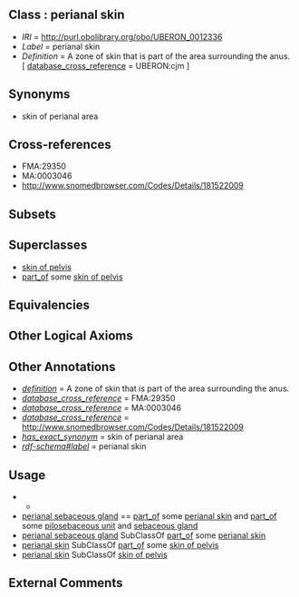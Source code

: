
## Class : perianal skin

 * *IRI* = http://purl.obolibrary.org/obo/UBERON_0012336
 * *Label* = perianal skin
 * *Definition* = A zone of skin that is part of the area surrounding the anus. [ [database_cross_reference](../../ef/oboInOwl#hasDbXref.md) = UBERON:cjm ]

## Synonyms

 * skin of perianal area

## Cross-references

 * FMA:29350
 * MA:0003046
 * http://www.snomedbrowser.com/Codes/Details/181522009

## Subsets


## Superclasses

 * [skin of pelvis](../../UBERON/15/UBERON_0001415.md)
 * [part_of](../../BFO/50/BFO_0000050.md) some [skin of pelvis](../../UBERON/15/UBERON_0001415.md)

## Equivalencies


## Other Logical Axioms


## Other Annotations

 * *[definition](../../IAO/15/IAO_0000115.md)* = A zone of skin that is part of the area surrounding the anus.
 * *[database_cross_reference](../../ef/oboInOwl#hasDbXref.md)* = FMA:29350
 * *[database_cross_reference](../../ef/oboInOwl#hasDbXref.md)* = MA:0003046
 * *[database_cross_reference](../../ef/oboInOwl#hasDbXref.md)* = http://www.snomedbrowser.com/Codes/Details/181522009
 * *[has_exact_synonym](../../ym/oboInOwl#hasExactSynonym.md)* = skin of perianal area
 * *[rdf-schema#label](../../el/rdf-schema#label.md)* = perianal skin

## Usage

 * -
 * [perianal sebaceous gland](../../UBERON/81/UBERON_0012281.md) == [part_of](../../BFO/50/BFO_0000050.md) some [perianal skin](../../UBERON/36/UBERON_0012336.md) and [part_of](../../BFO/50/BFO_0000050.md) some [pilosebaceous unit](../../UBERON/32/UBERON_0011932.md) and [sebaceous gland](../../UBERON/21/UBERON_0001821.md)
 * [perianal sebaceous gland](../../UBERON/81/UBERON_0012281.md) SubClassOf [part_of](../../BFO/50/BFO_0000050.md) some [perianal skin](../../UBERON/36/UBERON_0012336.md)
 * [perianal skin](../../UBERON/36/UBERON_0012336.md) SubClassOf [part_of](../../BFO/50/BFO_0000050.md) some [skin of pelvis](../../UBERON/15/UBERON_0001415.md)
 * [perianal skin](../../UBERON/36/UBERON_0012336.md) SubClassOf [skin of pelvis](../../UBERON/15/UBERON_0001415.md)

## External Comments

